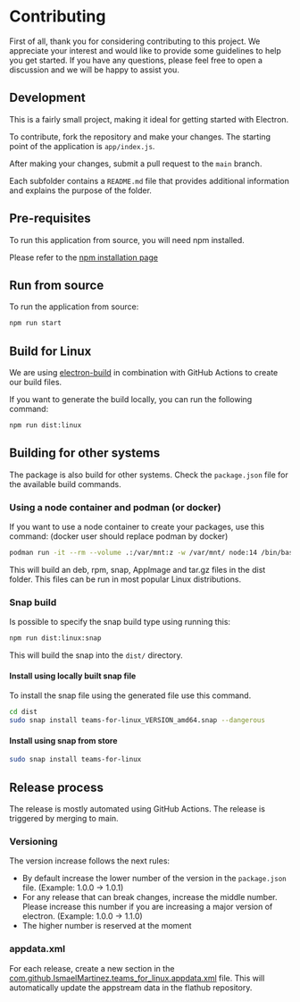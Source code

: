 # Contributing

First of all, thank you for considering contributing to this project. We
appreciate your interest and would like to provide some guidelines to help you
get started. If you have any questions, please feel free to open a discussion
and we will be happy to assist you.

## Development

This is a fairly small project, making it ideal for getting started with
Electron.

To contribute, fork the repository and make your changes. The starting point of
the application is `app/index.js`.

After making your changes, submit a pull request to the `main` branch.

Each subfolder contains a `README.md` file that provides additional information
and explains the purpose of the folder.

## Pre-requisites

To run this application from source, you will need npm installed.

Please refer to the
[npm installation page](https://docs.npmjs.com/downloading-and-installing-node-js-and-npm)

## Run from source

To run the application from source:

```bash
npm run start
```

## Build for Linux

We are using [electron-build](https://www.electron.build/) in combination with
GitHub Actions to create our build files.

If you want to generate the build locally, you can run the following command:

```bash
npm run dist:linux
```

## Building for other systems

The package is also build for other systems. Check the `package.json` file for
the available build commands.

### Using a node container and podman (or docker)

If you want to use a node container to create your packages, use this command:
(docker user should replace podman by docker)

```bash
podman run -it --rm --volume .:/var/mnt:z -w /var/mnt/ node:14 /bin/bash -c "apt update && apt install -y rpm && npm ci && npm run dist:linux"
```

This will build an deb, rpm, snap, AppImage and tar.gz files in the dist folder.
This files can be run in most popular Linux distributions.

### Snap build

Is possible to specify the snap build type using running this:

```bash
npm run dist:linux:snap
```

This will build the snap into the `dist/` directory.

#### Install using locally built snap file

To install the snap file using the generated file use this command.

```bash
cd dist
sudo snap install teams-for-linux_VERSION_amd64.snap --dangerous
```

#### Install using snap from store

```bash
sudo snap install teams-for-linux
```

## Release process

The release is mostly automated using GitHub Actions. The release is triggered
by merging to main.

### Versioning

The version increase follows the next rules:

- By default increase the lower number of the version in the `package.json`
  file. (Example: 1.0.0 -> 1.0.1)
- For any release that can break changes, increase the middle number. Please
  increase this number if you are increasing a major version of electron.
  (Example: 1.0.0 -> 1.1.0)
- The higher number is reserved at the moment

### appdata.xml

For each release, create a new section in the
[com.github.IsmaelMartinez.teams_for_linux.appdata.xml](com.github.IsmaelMartinez.teams_for_linux.appdata.xml)
file. This will automatically update the appstream data in the flathub
repository.
